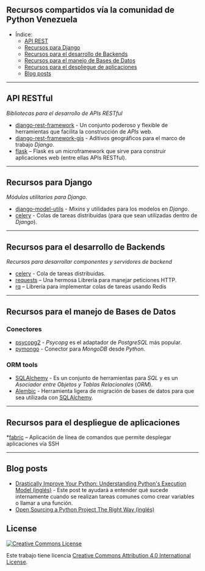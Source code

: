 ## Recursos compartidos vía la comunidad de Python Venezuela

- Índice:
    - [API REST](#api-rest)
    - [Recursos para Django](#recursos-para-django)
    - [Recursos para el desarrollo de Backends](#Recursos-para-el-desarrollo-de-Backends)
    - [Recursos para el manejo de Bases de Datos](#recurosos-para-el-manejo-de-bases-de-datos)
    - [Recursos para el despliegue de aplicaciones](#recurosos-para-el-despliegue-de-aplicaciones)
    - [Blog posts](#blog-posts)

- - -

## API RESTful

*Bibliotecas para el desarrollo de APIs RESTful*
* [django-rest-framework](http://www.django-rest-framework.org/) - Un conjunto
poderoso y flexible de herramientas que facilita la construcción de *APIs* web.
* [django-rest-framework-gis](https://github.com/djangonauts/django-rest-framework-gis) -
Aditivos geográficos para el marco de trabajo *Django*.
* [flask](http://flask.pocoo.org/) – Flask es un microframework que sirve para
construir aplicaciones web (entre ellas APIs RESTful).

- - -

## Recursos para Django

*Módulos utilitarios para Django.*
* [django-model-utils](https://django-model-utils.readthedocs.org/en/latest/) -
*Mixins* y utilidades para los modelos en *Django*.
* [celery](http://celery.readthedocs.org/en/latest/django/first-steps-with-django.html) -
Colas de tareas distribuídas (para que sean utilizadas dentro de *Django*).

- - -

## Recursos para el desarrollo de Backends

*Recursos para desarrollar componentes y servidores de backend*

* [celery](http://www.celeryproject.org/) - Cola de tareas distribuidas.
* [requests](http://docs.python-requests.org/en/latest/) – Una hermosa Librería
para manejar peticiones HTTP.
* [rq](http://python-rq.org/) – Librería para implementar colas de tareas usando
Redis

- - -

## Recursos para el manejo de Bases de Datos

### Conectores

* [psycopg2](http://initd.org/psycopg/) - *Psycopg* es el adaptador de
*PostgreSQL* más popular.
* [pymongo](http://api.mongodb.org/python/current/) - Conector para *MongoDB*
desde *Python*.

### ORM tools

* [SQLAlchemy][sqlalchemy] - Es un conjunto de herramientas para *SQL* y es un
*Asociador entre Objetos y Tablas Relacionales* (*ORM*).
* [Alembic](http://alembic.readthedocs.org/) - Herramienta ligera de migración
de bases de datos para que sea utilizada con [SQLAlchemy][sqlalchemy].

[sqlalchemy]: http://www.sqlalchemy.org/

- - -

## Recursos para el despliegue de aplicaciones

*[fabric](http://www.fabfile.org/) – Aplicación de línea de comandos que
permite desplegar aplicaciones vía SSH

- - -

## Blog posts

* [Drastically Improve Your Python: Understanding Python's Execution Model (inglés)](http://www.jeffknupp.com/blog/2013/02/14/drastically-improve-your-python-understanding-pythons-execution-model/) - Este post te ayudará a entender qué sucede internamente cuando se realizan tareas comunes como crear variables o llamar a una función.
* [Open Sourcing a Python Project The Right Way (inglés)](http://www.jeffknupp.com/blog/2013/08/16/open-sourcing-a-python-project-the-right-way/)
## License

[![Creative Commons License](http://i.creativecommons.org/l/by/4.0/88x31.png)](http://creativecommons.org/licenses/by/4.0/)

Este trabajo tiene licencia [Creative Commons Attribution 4.0 International License](http://creativecommons.org/licenses/by/4.0/).
